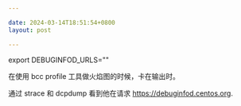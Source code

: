 ```yaml
---

date: 2024-03-14T18:51:54+0800
layout: post

---
```


export DEBUGINFOD_URLS=""

在使用 bcc profile 工具做火焰图的时候，卡在输出时。

通过 strace 和 dcpdump 看到他在请求 https://debuginfod.centos.org.
